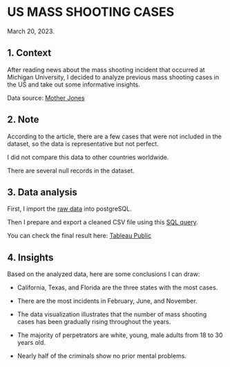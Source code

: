 # US MASS SHOOTING CASES
March 20, 2023.

## 1. Context

After reading news about the mass shooting incident that occurred at Michigan University, I decided to analyze previous mass shooting cases in the US and take out some informative insights.

Data source: [Mother Jones](https://www.motherjones.com/politics/2012/12/mass-shootings-mother-jones-full-data/)

## 2. Note

According to the article, there are a few cases that were not included in the dataset, so the data is representative but not perfect.

I did not compare this data to other countries worldwide.

There are several null records in the dataset.

## 3. Data analysis

First, I import the [raw data](https://github.com/Longnh-github/US-mass-shooting-cases/blob/main/mass%20shooting%20US_raw.csv) into postgreSQL.

Then I prepare and export a cleaned CSV file using this [SQL query](https://github.com/Longnh-github/US-mass-shooting-cases/blob/main/mass_shooting.sql).

You can check the final result here: [Tableau Public](https://public.tableau.com/app/profile/long7032/viz/USmassshootingcases/Dashboard1)

## 4. Insights

Based on the analyzed data, here are some conclusions I can draw:

- California, Texas, and Florida are the three states with the most cases.

- There are the most incidents in February, June, and November.

- The data visualization illustrates that the number of mass shooting cases has been gradually rising throughout the years.

- The majority of perpetrators are white, young, male adults from 18 to 30 years old.

- Nearly half of the criminals show no prior mental problems.

